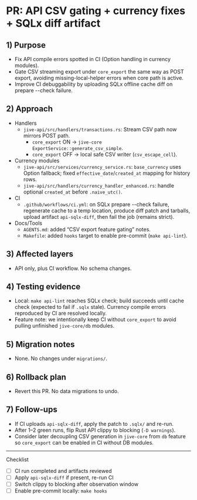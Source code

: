 # PR: API CSV gating + currency fixes + SQLx diff artifact

## 1) Purpose
- Fix API compile errors spotted in CI (Option handling in currency modules).
- Gate CSV streaming export under `core_export` the same way as POST export, avoiding missing-local-helper errors when core path is active.
- Improve CI debuggability by uploading SQLx offline cache diff on prepare --check failure.

## 2) Approach
- Handlers
  - `jive-api/src/handlers/transactions.rs`: Stream CSV path now mirrors POST path.
    - `core_export` ON → `jive-core` `ExportService::generate_csv_simple`.
    - `core_export` OFF → local safe CSV writer (`csv_escape_cell`).
- Currency modules
  - `jive-api/src/services/currency_service.rs`: `base_currency` uses Option fallback; fixed `effective_date`/`created_at` mapping for history rows.
  - `jive-api/src/handlers/currency_handler_enhanced.rs`: handle optional `created_at` before `.naive_utc()`.
- CI
  - `.github/workflows/ci.yml`: on SQLx prepare --check failure, regenerate cache to a temp location, produce diff patch and tarballs, upload artifact `api-sqlx-diff`, then fail the job (remains strict).
- Docs/Tools
  - `AGENTS.md`: added “CSV export feature gating” notes.
  - `Makefile`: added `hooks` target to enable pre-commit (`make api-lint`).

## 3) Affected layers
- API only, plus CI workflow. No schema changes.

## 4) Testing evidence
- Local: `make api-lint` reaches SQLx check; build succeeds until cache check (expected to fail if `.sqlx` stale). Currency compile errors reproduced by CI are resolved locally.
- Feature note: we intentionally keep CI without `core_export` to avoid pulling unfinished `jive-core/db` modules.

## 5) Migration notes
- None. No changes under `migrations/`.

## 6) Rollback plan
- Revert this PR. No data migrations to undo.

## 7) Follow-ups
- If CI uploads `api-sqlx-diff`, apply the patch to `.sqlx/` and re-run.
- After 1–2 green runs, flip Rust API clippy to blocking (`-D warnings`).
- Consider later decoupling CSV generation in `jive-core` from `db` feature so `core_export` can be enabled in CI without DB modules.

---
Checklist
- [ ] CI run completed and artifacts reviewed
- [ ] Apply `api-sqlx-diff` if present, re-run CI
- [ ] Switch clippy to blocking after observation window
- [ ] Enable pre-commit locally: `make hooks`
